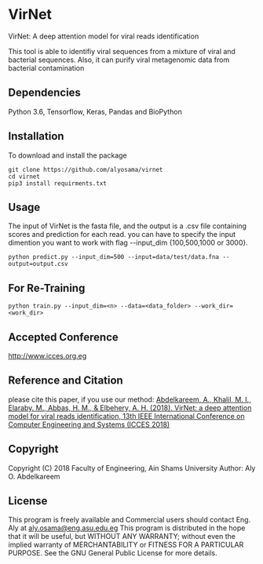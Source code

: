 # VirNet
VirNet: A deep attention model for viral reads identification

This tool is able to identifiy viral sequences from a mixture of viral and bacterial sequences. Also, it can purify viral metagenomic data from bacterial contamination

## Dependencies
Python 3.6, Tensorflow, Keras, Pandas and BioPython

## Installation

To download and install the package 

```
git clone https://github.com/alyosama/virnet
cd virnet
pip3 install requirments.txt

```

## Usage

The input of VirNet is the fasta file, and the output is a .csv file containing scores and prediction for each read.
you can have to specify the input dimention you want to work with flag --input_dim {100,500,1000 or 3000}. 

```
python predict.py --input_dim=500 --input=data/test/data.fna --output=output.csv

```

## For Re-Training

```
python train.py --input_dim=<n> --data=<data_folder> --work_dir=<work_dir>
```

## Accepted Conference 
http://www.icces.org.eg



## Reference and Citation
please cite this paper, if you use our method:
[Abdelkareem, A., Khalil, M. I., Elaraby. M., Abbas, H. M., & Elbehery, A. H. (2018). VirNet: a deep attention model for viral reads identification, 13th IEEE International Conference on Computer Engineering and Systems (ICCES 2018) ](https://github.com/alyosama/virnet/blob/master/documents/224_CR.pdf##)


## Copyright
Copyright (C) 2018 Faculty of Engineering, Ain Shams University
Author: Aly O. Abdelkareem


## License
This program is freely available and Commercial users should contact Eng. Aly at aly.osama@eng.asu.edu.eg
This program is distributed in the hope that it will be useful, but WITHOUT ANY WARRANTY; without even the implied warranty of MERCHANTABILITY or FITNESS FOR A PARTICULAR PURPOSE. See the GNU General Public License for more details.
